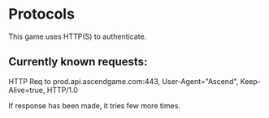 # Protocols

This game uses HTTP(S) to authenticate.

## Currently known requests:

HTTP Req to prod.api.ascendgame.com:443, User-Agent="Ascend", Keep-Alive=true, HTTP/1.0

If response has been made, it tries few more times.
